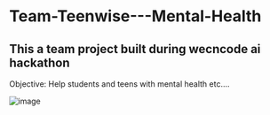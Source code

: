 # Team-Teenwise---Mental-Health

## This a team project built during wecncode ai hackathon

Objective:
Help students and teens with mental health etc....

![image]()
